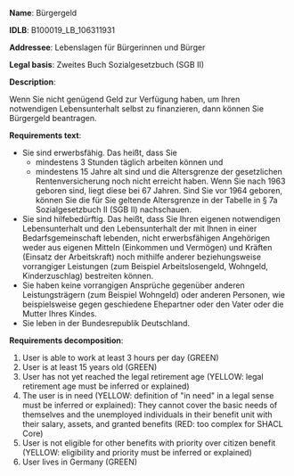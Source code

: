 <b>Name</b>: Bürgergeld

<b>IDLB</b>: B100019_LB_106311931

<b>Addressee</b>: Lebenslagen für Bürgerinnen und Bürger

<b>Legal basis</b>: Zweites Buch Sozialgesetzbuch (SGB II)

<b>Description</b>: 

Wenn Sie nicht genügend Geld zur Verfügung haben, um Ihren notwendigen
Lebensunterhalt selbst zu finanzieren, dann können Sie Bürgergeld beantragen.

<b>Requirements text</b>:

  * Sie sind erwerbsfähig. Das heißt, dass Sie 
    * mindestens 3 Stunden täglich arbeiten können und
    * mindestens 15 Jahre alt sind und die Altersgrenze der gesetzlichen Rentenversicherung noch nicht erreicht haben. Wenn Sie nach 1963 geboren sind, liegt diese bei 67 Jahren. Sind Sie vor 1964 geboren, können Sie die für Sie geltende Altersgrenze in der Tabelle in § 7a Sozialgesetzbuch II (SGB II) nachschauen.
  * Sie sind hilfebedürftig. Das heißt, dass Sie Ihren eigenen notwendigen Lebensunterhalt und den Lebensunterhalt der mit Ihnen in einer Bedarfsgemeinschaft lebenden, nicht erwerbsfähigen Angehörigen weder aus eigenen Mitteln (Einkommen und Vermögen) und Kräften (Einsatz der Arbeitskraft) noch mithilfe anderer beziehungsweise vorrangiger Leistungen (zum Beispiel Arbeitslosengeld, Wohngeld, Kinderzuschlag) bestreiten können.
  * Sie haben keine vorrangigen Ansprüche gegenüber anderen Leistungsträgern (zum Beispiel Wohngeld) oder anderen Personen, wie beispielsweise gegen geschiedene Ehepartner oder den Vater oder die Mutter Ihres Kindes.
  * Sie leben in der Bundesrepublik Deutschland.

<b>Requirements decomposition</b>:

1. User is able to work at least 3 hours per day (GREEN)
2. User is at least 15 years old (GREEN)
3. User has not yet reached the legal retirement age (YELLOW: legal retirement age must be inferred or explained)
4. The user is in need (YELLOW: definition of "in need" in a legal sense must be inferred or explained): They cannot cover the basic needs of themselves and the unemployed individuals in their benefit unit with their salary, assets, and granted benefits (RED: too complex for SHACL Core)
5. User is not eligible for other benefits with priority over citizen benefit (YELLOW: eligibility and priority must be inferred or explained)
6. User lives in Germany (GREEN)